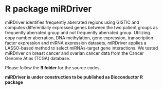 # R package miRDriver
miRDriver identifies frequently aberrated regions using GISTIC and computes differentially expressed genes between the two patient groups as frequently aberrated group and not frequently aberrated group. Utilizing copy number aberration, DNA methylation, gene expression, transcription factor expression and miRNA expression datasets, miRDriver applies a LASSO-based method to select miRNAs-target gene interactions. We tested miRDriver on breast cancer and ovarian cancer data from the Cancer Genome Atlas (TCGA) database. 

Please follow the **R folder** for the source codes.

**miRDriver is under construction to be published as Bioconductor R package**
